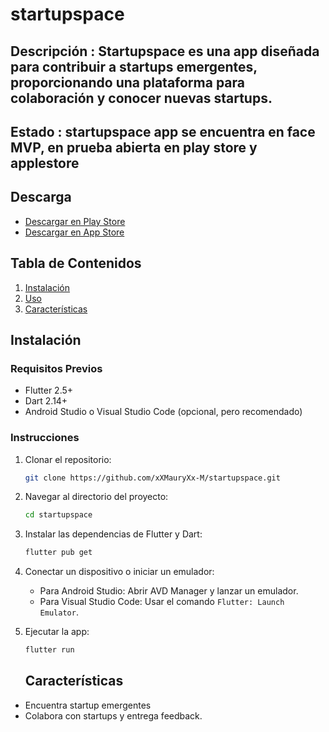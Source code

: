 # startupspace

 ## Descripción : Startupspace es una app diseñada para contribuir a startups emergentes, proporcionando una plataforma para colaboración y conocer nuevas startups.
 
 ## Estado : startupspace app se encuentra en face MVP, en prueba abierta en play store y applestore  

 ## Descarga
- [Descargar en Play Store](https://play.google.com/store/apps/details?id=com.startupspace.startupspace&pcampaignid=web_share)
- [Descargar en App Store](https://apps.apple.com/cl/app/startupspace/id6532622797)

## Tabla de Contenidos
1. [Instalación](#instalación)
2. [Uso](#uso)
3. [Características](#características)


## Instalación
### Requisitos Previos
- Flutter 2.5+
- Dart 2.14+
- Android Studio o Visual Studio Code (opcional, pero recomendado)

### Instrucciones
1. Clonar el repositorio:
    ```bash
    git clone https://github.com/xXMauryXx-M/startupspace.git
    ```
2. Navegar al directorio del proyecto:
    ```bash
    cd startupspace
    ```
3. Instalar las dependencias de Flutter y Dart:
    ```bash
    flutter pub get
    ```
4. Conectar un dispositivo o iniciar un emulador:
    - Para Android Studio: Abrir AVD Manager y lanzar un emulador.
    - Para Visual Studio Code: Usar el comando `Flutter: Launch Emulator`.

5. Ejecutar la app:
    ```bash
    flutter run
    ```


    ## Características
- Encuentra startup emergentes
- Colabora con startups y entrega feedback.
